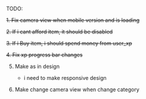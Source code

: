 TODO:

~~1. Fix camera view when mobile version and is loading~~

~~2. If i cant afford item, it should be disabled~~

~~3. If i Buy item, i should spend money from user_xp~~

~~4. Fix xp progress bar changes~~

5. Make as in design
    - i need to make responsive design

6. Make change camera view when change category



